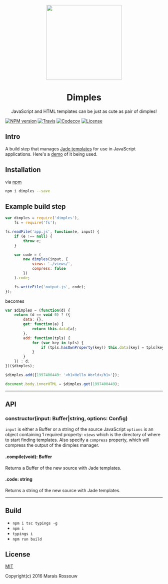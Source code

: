 <p align="center">
	<a href="https://github.com/maraisr/dimples">
		<img height="240" width="240" src="http://dimples.io/static/dimples.svg">
	</a>
	<h1 align="center">Dimples</h1>
	<p align="center">JavaScript and HTML templates can be just as cute as pair of dimples!</p>
</p>

[![NPM version](https://img.shields.io/npm/v/dimples.svg?style=flat-square)](https://www.npmjs.com/package/dimples)
[![Travis](https://img.shields.io/travis/maraisr/dimples.svg?style=flat-square)](https://travis-ci.org/maraisr/dimples)
[![Codecov](https://img.shields.io/codecov/c/github/maraisr/dimples.svg?style=flat-square)](https://codecov.io/github/maraisr/dimples)
[![License](https://img.shields.io/npm/l/dimples.svg?style=flat-square)](https://github.com/maraisr/dimples/blob/master/LICENSE.md)

## Intro
A build step that manages [Jade templates](http://jade-lang.com/) for use in JavaScript applications. Here's a [demo](https://github.com/maraisr/waybackthen) of it being used.

## Installation

via [npm](https://www.npmjs.com/)
```sh
npm i dimples --save
```

## Example build step
```js
var dimples = require('dimples'),
	fs = require('fs');

fs.readFile('app.js', function(e, input) {
	if (e !== null) {
		throw e;
	}

	var code = (
		new dimples(input, {
			views: './views/',
			compress: false
		})
	).code;

	fs.writeFile('output.js', code);
});
```

becomes

```js
var $dimples = (function(d) {
	return (d == void 0) ? ({
		data: {},
		get: function(a) {
			return this.data[a];
		},
		add: function(tpls) {
			for (var key in tpls) {
				if (tpls.hasOwnProperty(key)) this.data[key] = tpls[key];
			}
		}
	}) : d;
})($dimples);

$dimples.add({1997400449: '<h1>Hello World</h1>'});

document.body.innerHTML = $dimples.get(1997400449);

```

---

## API

### constructor(input: Buffer|string, options: Config)
`input` is either a Buffer or a string of the source JavaScript
`options` is an object containing 1 required property: `views` which is the directory of where to start finding templates. Also specify a `compress` property, which will compress the output of the dimples manager.

#### .compile(void): Buffer
Returns a Buffer of the new source with Jade templates.

#### .code: string
Returns a string of the new source with Jade templates.

---

## Build
- `npm i tsc typings -g`
- `npm i`
- `typings i`
- `npm run build`

## License
[MIT](https://github.com/maraisr/dimples/blob/master/LICENSE.md)

Copyright(c) 2016 Marais Rossouw
